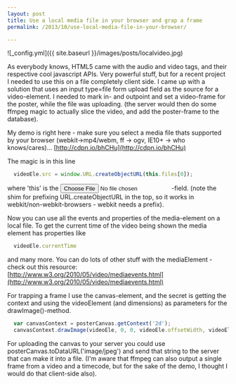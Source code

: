 ```yaml
---
layout: post
title: Use a local media file in your browser and grap a frame
permalink: /2013/10/use-local-media-file-in-your-browser/

---
```


![_config.yml]({{ site.baseurl }}/images/posts/localvideo.jpg)

As everybody knows, HTML5 came with the audio and video tags, and their respective cool javascript APIs.
Very powerful stuff, but for a recent project I needed to use this on a file completely client side. I came up with a solution that uses an input type=file form upload field as the source for a video-element.
I needed to mark in- and outpoint and set a video-frame for the poster, while the file was uploading. (the server would then do some ffmpeg magic to actually slice the video, and add the poster-frame to the database).

My demo is right here - make sure you select a media file thats supported by your browser (webkit->mp4/webm, ff -> ogv, IE10+ -> who knows/cares)...
[http://cdpn.io/bhCHu](http://cdpn.io/bhCHu)

The magic is in this line

```js
  videoEle.src = window.URL.createObjectURL(this.files[0]);
```

where 'this' is the <input type="file">-field. (note the shim for prefixing URL.createObjectURL in the top, so it works in webkit/non-webkit-browsers - webkit needs a prefix).

Now you can use all the events and properties of the media-element on a local file. To get the current time of the video being shown the media element has properties like

```js
  videoEle.currentTime
```

and many more. You can do lots of other stuff with the mediaElement - check out this resource: [http://www.w3.org/2010/05/video/mediaevents.html](http://www.w3.org/2010/05/video/mediaevents.html)

For trapping a frame I use the canvas-element, and the secret is getting the context and using the videoElement (and dimensions) as parameters for the drawImage()-method.

```js
  var canvasContext = posterCanvas.getContext('2d');
  canvasContext.drawImage(videoEle, 0, 0, videoEle.offsetWidth, videoEle.offsetHeight);
```

For uploading the canvas to your server you could use posterCanvas.toDataURL('image/jpeg') and send that string to the server that can make it into a file. (I'm aware that ffmpeg can also output a single frame from a video and a timecode, but for the sake of the demo, I thought I would do that client-side also).
